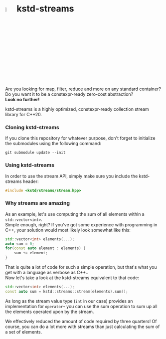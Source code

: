 # <img src="https://raw.githubusercontent.com/karmakrafts/kstd-streams/master/branding/logo.svg" width="6%"></img> kstd-streams

Are you looking for map, filter, reduce and more on any standard container?  
Do you want it to be a constexpr-ready zero-cost abstraction?  
**Look no further!**

kstd-streams is a highly optimized, constexpr-ready collection stream library for C++20.  

### Cloning kstd-streams

If you clone this repository for whatever purpose, don't forget to initialize the submodules using the following command:

```shell
git submodule update --init
```

### Using kstd-streams

In order to use the stream API, simply make sure you include the kstd-streams header:

```cpp
#include <kstd/streams/stream.hpp>
```

### Why streams are amazing

As an example, let's use computing the sum of all elements within a `std::vector<int>`.  
Simple enough, right? If you've got some experience with programming in C++, your solution
would most likely look somewhat like this:

```cpp
std::vector<int> elements(...);
auto sum = 0;
for(const auto element : elements) {
    sum += element;
}
```

That is quite a lot of code for such a simple operation, but that's what you get with a language as verbose as C++..  
Now let's take a look at the kstd-streams equivalent to that code:

```cpp
std::vector<int> elements(...);
const auto sum = kstd::streams::stream(elements).sum();
```

As long as the stream value type (`int` in our case) provides an implementation for `operator+` you can use the sum operation
to sum up all the elements operated upon by the stream.

We effectively reduced the amount of code required by three quarters! Of course, you can do a lot more with streams than just 
calculating the sum of a set of elements.
